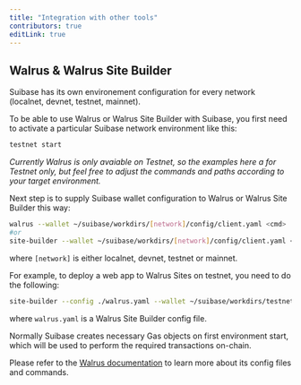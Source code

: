 ```yaml
---
title: "Integration with other tools"
contributors: true
editLink: true
---
```


## Walrus & Walrus Site Builder

Suibase has its own environement configuration for every network (localnet, devnet, testnet, mainnet).

To be able to use Walrus or Walrus Site Builder with Suibase, you first need to activate a particular Suibase network environment like this:

```bash
testnet start
```

_Currently Walrus is only avaiable on Testnet, so the examples here a for Testnet only, but feel free to adjust the commands and paths according to your target environment._

Next step is to supply Suibase wallet configuration to Walrus or Walrus Site Builder this way:

```bash
walrus --wallet ~/suibase/workdirs/[network]/config/client.yaml <cmd>
#or
site-builder --wallet ~/suibase/workdirs/[network]/config/client.yaml <cmd>
```
where `[network]` is either localnet, devnet, testnet or mainnet.


For example, to deploy a web app to Walrus Sites on testnet, you need to do the following:

```bash
site-builder --config ./walrus.yaml --wallet ~/suibase/workdirs/testnet/config/client.yaml  publish ./dist
```
where `walrus.yaml` is a Walrus Site Builder config file.

Normally Suibase creates necessary Gas objects on first environment start, which will be used to perform the required transactions on-chain.

Please refer to the [Walrus documentation](https://docs.walrus.site/) to learn more about its config files and commands.
